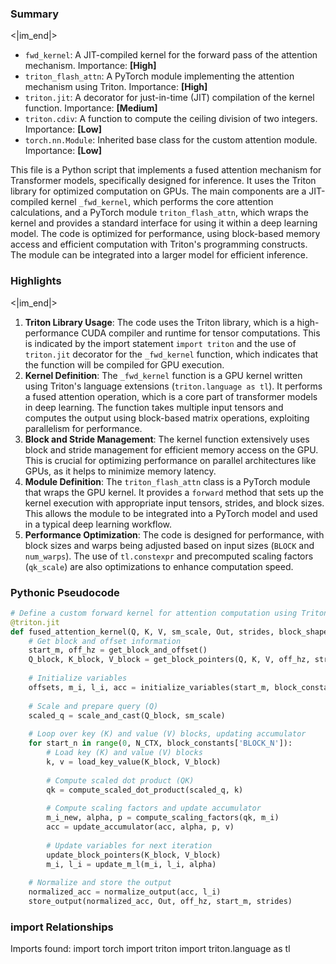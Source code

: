 

### Summary

<|im_end|>

* `fwd_kernel`: A JIT-compiled kernel for the forward pass of the attention mechanism. Importance: **[High]**
* `triton_flash_attn`: A PyTorch module implementing the attention mechanism using Triton. Importance: **[High]**
* `triton.jit`: A decorator for just-in-time (JIT) compilation of the kernel function. Importance: **[Medium]**
* `triton.cdiv`: A function to compute the ceiling division of two integers. Importance: **[Low]**
* `torch.nn.Module`: Inherited base class for the custom attention module. Importance: **[Low]** 

This file is a Python script that implements a fused attention mechanism for Transformer models, specifically designed for inference. It uses the Triton library for optimized computation on GPUs. The main components are a JIT-compiled kernel `_fwd_kernel`, which performs the core attention calculations, and a PyTorch module `triton_flash_attn`, which wraps the kernel and provides a standard interface for using it within a deep learning model. The code is optimized for performance, using block-based memory access and efficient computation with Triton's programming constructs. The module can be integrated into a larger model for efficient inference.

### Highlights

<|im_end|>

1. **Triton Library Usage**: The code uses the Triton library, which is a high-performance CUDA compiler and runtime for tensor computations. This is indicated by the import statement `import triton` and the use of `triton.jit` decorator for the `_fwd_kernel` function, which indicates that the function will be compiled for GPU execution.
2. **Kernel Definition**: The `_fwd_kernel` function is a GPU kernel written using Triton's language extensions (`triton.language as tl`). It performs a fused attention operation, which is a core part of transformer models in deep learning. The function takes multiple input tensors and computes the output using block-based matrix operations, exploiting parallelism for performance.
3. **Block and Stride Management**: The kernel function extensively uses block and stride management for efficient memory access on the GPU. This is crucial for optimizing performance on parallel architectures like GPUs, as it helps to minimize memory latency.
4. **Module Definition**: The `triton_flash_attn` class is a PyTorch module that wraps the GPU kernel. It provides a `forward` method that sets up the kernel execution with appropriate input tensors, strides, and block sizes. This allows the module to be integrated into a PyTorch model and used in a typical deep learning workflow.
5. **Performance Optimization**: The code is designed for performance, with block sizes and warps being adjusted based on input sizes (`BLOCK` and `num_warps`). The use of `tl.constexpr` and precomputed scaling factors (`qk_scale`) are also optimizations to enhance computation speed.

### Pythonic Pseudocode

```python
# Define a custom forward kernel for attention computation using Triton
@triton.jit
def fused_attention_kernel(Q, K, V, sm_scale, Out, strides, block_shape, order, N_CTX, block_constants):
    # Get block and offset information
    start_m, off_hz = get_block_and_offset()
    Q_block, K_block, V_block = get_block_pointers(Q, K, V, off_hz, strides, block_shape, order)
    
    # Initialize variables
    offsets, m_i, l_i, acc = initialize_variables(start_m, block_constants)
    
    # Scale and prepare query (Q)
    scaled_q = scale_and_cast(Q_block, sm_scale)
    
    # Loop over key (K) and value (V) blocks, updating accumulator
    for start_n in range(0, N_CTX, block_constants['BLOCK_N']):
        # Load key (K) and value (V) blocks
        k, v = load_key_value(K_block, V_block)
        
        # Compute scaled dot product (QK)
        qk = compute_scaled_dot_product(scaled_q, k)
        
        # Compute scaling factors and update accumulator
        m_i_new, alpha, p = compute_scaling_factors(qk, m_i)
        acc = update_accumulator(acc, alpha, p, v)
        
        # Update variables for next iteration
        update_block_pointers(K_block, V_block)
        m_i, l_i = update_m_l(m_i, l_i, alpha)
    
    # Normalize and store the output
    normalized_acc = normalize_output(acc, l_i)
    store_output(normalized_acc, Out, off_hz, start_m, strides)
```


### import Relationships

Imports found:
import torch
import triton
import triton.language as tl